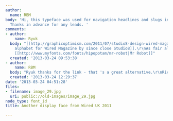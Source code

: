 ```yaml
---
author:
  name: RBM
body: 'Hi, this typeface was used for navigation headlines and slugs in Wired UK magazine.
  Thanks in advance for any leads. '
comments:
- author:
    name: Ryuk
  body: "[[http://graphicoptimism.com/2011/07/studio8-design-wired-magazine-typeface|Exclusive
    alphabet for Wired Magazine by since close Studio8]].\r\nAs fair alternative:
    [[http://www.myfonts.com/fonts/hipopotam/mr-robot|Mr Robot]]"
  created: '2013-03-24 09:53:38'
- author:
    name: RBM
  body: "Ryuk thanks for the link - that 's a great alternative.\r\nRichard "
  created: '2013-03-24 12:29:37'
date: '2013-03-24 04:51:28'
files:
- filename: image_29.jpg
  uri: public://old-images/image_29.jpg
node_type: font_id
title: Another display face from Wired UK 2011

---
```

